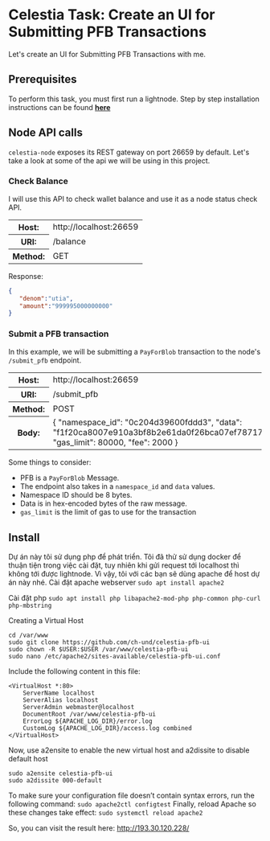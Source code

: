 # Celestia Task: Create an UI for Submitting PFB Transactions

Let's create an UI for Submitting PFB Transactions with me.

## Prerequisites
To perform this task, you must first run a lightnode. Step by step installation instructions can be found **[here](https://docs.celestia.org/nodes/light-node/)**

## Node API calls
`celestia-node` exposes its REST gateway on port 26659 by default.
Let's take a look at some of the api we will be using in this project.

### Check Balance
I will use this API to check wallet balance and use it as a node status check API.

<table>
  <tr>
    <th>Host:</th>
    <td>http://localhost:26659</td>
  </tr>
  <tr>
    <th>URI:</th>
    <td>/balance</td>
  </tr>
  <tr>
    <th>Method:</th>
    <td>GET</td>
  </tr>
</table>

Response:
```JSON
{
   "denom":"utia",
   "amount":"999995000000000"
}
```

### Submit a PFB transaction
In this example, we will be submitting a `PayForBlob` transaction to the node's `/submit_pfb` endpoint.

<table>
  <tr>
    <th>Host:</th>
    <td>http://localhost:26659</td>
  </tr>
  <tr>
    <th>URI:</th>
    <td>/submit_pfb</td>
  </tr>
  <tr>
    <th>Method:</th>
    <td>POST</td>
  </tr>
  <tr>
    <th>Body:</th>
    <td>
        {
            "namespace_id": "0c204d39600fddd3",
            "data": "f1f20ca8007e910a3bf8b2e61da0f26bca07ef78717a6ea54165f5",
            "gas_limit": 80000,
            "fee": 2000
        }
    </td>
  </tr>
</table>

Some things to consider:

- PFB is a `PayForBlob` Message.
- The endpoint also takes in a `namespace_id` and `data` values.
- Namespace ID should be 8 bytes.
- Data is in hex-encoded bytes of the raw message.
- `gas_limit` is the limit of gas to use for the transaction


## Install

Dự án này tôi sử dụng php để phát triển. Tôi đã thử sử dụng docker để thuận tiện trong việc cài đặt, tuy nhiên khi gửi request tới localhost thì không tới được lightnode.
Vì vậy, tôi với các bạn sẽ dùng apache để host dự án này nhé.
Cài đặt apache webserver
`sudo apt install apache2`

Cài đặt php
`sudo apt install php libapache2-mod-php php-common php-curl php-mbstring`

Creating a Virtual Host
```shell
cd /var/www
sudo git clone https://github.com/ch-und/celestia-pfb-ui
sudo chown -R $USER:$USER /var/www/celestia-pfb-ui
sudo nano /etc/apache2/sites-available/celestia-pfb-ui.conf
```

Include the following content in this file:
```
<VirtualHost *:80>
    ServerName localhost
    ServerAlias localhost 
    ServerAdmin webmaster@localhost
    DocumentRoot /var/www/celestia-pfb-ui
    ErrorLog ${APACHE_LOG_DIR}/error.log
    CustomLog ${APACHE_LOG_DIR}/access.log combined
</VirtualHost>
```
Now, use a2ensite to enable the new virtual host and a2dissite to disable default host
```
sudo a2ensite celestia-pfb-ui
sudo a2dissite 000-default
```
To make sure your configuration file doesn’t contain syntax errors, run the following command:
```sudo apache2ctl configtest```
Finally, reload Apache so these changes take effect:
```sudo systemctl reload apache2```

So, you can visit the result here:
http://193.30.120.228/